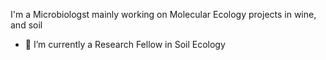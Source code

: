 I'm a Microbiologst mainly working on Molecular Ecology projects in wine, and soil
- 🌱 I’m currently a Research Fellow in Soil Ecology


<!---
SumbyK/SumbyK is a ✨ special ✨ repository because its `README.md` (this file) appears on your GitHub profile.
You can click the Preview link to take a look at your changes.
--->
